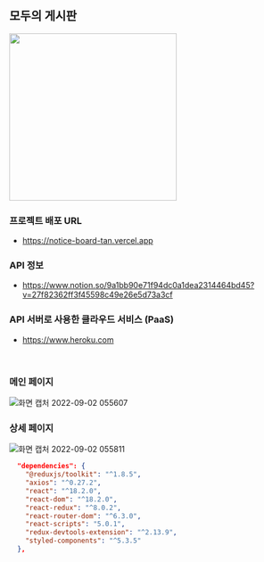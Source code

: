 ## 모두의 게시판
<img src="https://user-images.githubusercontent.com/73919235/193266863-8074b38a-13fc-40da-96ab-91c182051e6d.png" width="300px" />

### 프로젝트 배포 URL
- https://notice-board-tan.vercel.app

### API 정보
- https://www.notion.so/9a1bb90e71f94dc0a1dea2314464bd45?v=27f82362ff3f45598c49e26e5d73a3cf

### API 서버로 사용한 클라우드 서비스 (PaaS)
- https://www.heroku.com
<br>

### 메인 페이지

![화면 캡처 2022-09-02 055607](https://user-images.githubusercontent.com/73919235/188019203-c8a8de16-4245-424a-b62f-2a1381fad97e.png)

### 상세 페이지

![화면 캡처 2022-09-02 055811](https://user-images.githubusercontent.com/73919235/188019212-655c65a8-2157-44c4-9d1e-e28a0c7fdac1.png)

```json
  "dependencies": {
    "@reduxjs/toolkit": "^1.8.5",
    "axios": "^0.27.2",
    "react": "^18.2.0",
    "react-dom": "^18.2.0",
    "react-redux": "^8.0.2",
    "react-router-dom": "^6.3.0",
    "react-scripts": "5.0.1",
    "redux-devtools-extension": "^2.13.9",
    "styled-components": "^5.3.5"
  },
```
